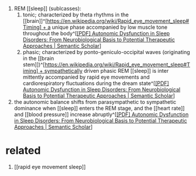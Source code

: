 1. REM [[sleep]] (sublcasses):
	1. tonic; characterized by theta rhythms in the [[brain]]^[https://en.wikipedia.org/wiki/Rapid_eye_movement_sleep#Timing] + a unique phase accompanied by low muscle tone throughout the body^[[[PDF] Autonomic Dysfunction in Sleep Disorders: From Neurobiological Basis to Potential Therapeutic Approaches | Semantic Scholar](https://www.semanticscholar.org/reader/f9d6a046ba7f1c5800768b8e4a0453774c18246f)]
	2. phasic; characterized by ponto-geniculo-occipital waves (originating in the [[brain stem]])^[https://en.wikipedia.org/wiki/Rapid_eye_movement_sleep#Timing] + sympathetically driven phasic REM [[sleep]] is inter mittently accompanied by rapid eye movements and cardiorespiratory fluctuations during the dream state^[[[PDF] Autonomic Dysfunction in Sleep Disorders: From Neurobiological Basis to Potential Therapeutic Approaches | Semantic Scholar](https://www.semanticscholar.org/reader/f9d6a046ba7f1c5800768b8e4a0453774c18246f)]
2. the autonomic balance shifts from parasympathetic to sympathetic dominance when [[sleep]] enters the REM stage, and the [[heart rate]] and [[blood pressure]] increase abruptly^[[[PDF] Autonomic Dysfunction in Sleep Disorders: From Neurobiological Basis to Potential Therapeutic Approaches | Semantic Scholar](https://www.semanticscholar.org/reader/f9d6a046ba7f1c5800768b8e4a0453774c18246f)]
# related
1. [[rapid eye movement sleep]]
